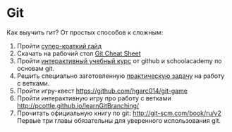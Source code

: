 # Git

Как выучить гит? От простых способов к сложным:

1. Пройти [супер-краткий гайд](http://rogerdudler.github.io/git-guide/)
2. Скачать на рабочий стол [Git Cheat Sheet](https://github.com/kontur-intern-2016/git-cheatsheet-visual)
3. Пройти [интерактивный учебный курс](https://try.github.io) от github и schoolacademy по основам git.
4. Решить специально заготовленную [практическую задачу](https://github.com/kontur-edu/git-merge-task) на работу с ветками.
5. Пройти игру-квест https://github.com/hgarc014/git-game
6. Пройти интерактивную игру про работу с ветками http://pcottle.github.io/learnGitBranching/
7. Прочитать официальную книгу по git: http://git-scm.com/book/ru/v2 Первые три главы обязательны для уверенного использования git.
